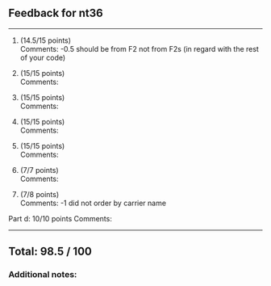 ## Feedback for nt36

---

1. (14.5/15 points)  
   Comments: -0.5 should be from F2 not from F2s (in regard with the rest of your code)  


2. (15/15 points)  
   Comments: 


3. (15/15 points)  
   Comments: 


4. (15/15 points)  
   Comments: 


5. (15/15 points)  
   Comments: 


6. (7/7 points)  
   Comments:   


7. (7/8 points)  
   Comments: -1 did not order by carrier name  

Part d: 10/10 points
   Comments: 

---
## Total: 98.5 / 100

### Additional notes:  


